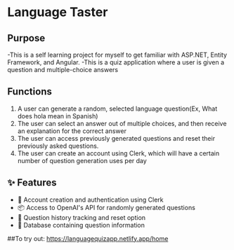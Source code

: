 # Language Taster 

## Purpose
-This is a self learning project for myself to get familiar with ASP.NET, Entity Framework, and Angular.
-This is a quiz application where a user is given a question and multiple-choice answers

## Functions
1. A user can generate a random, selected language question(Ex, What does hola mean in Spanish) 
2. The user can select an answer out of multiple choices, and then  receive an explanation for the correct answer
3. The user can access previously generated questions and reset their previously asked questions.
4. The user can create an account using Clerk, which will have a certain number of question generation uses per day
## ✨ Features

- 🔑 Account creation and authentication using Clerk
- 📦 Access to OpenAI's API for randomly generated questions
- 🔁 Question history tracking and reset option
- 🧪 Database containing question information

##To try out: https://languagequizapp.netlify.app/home
